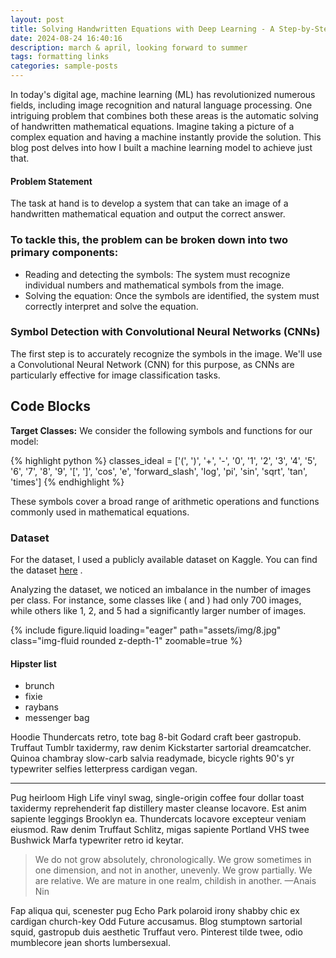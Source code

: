 ```yaml
---
layout: post
title: Solving Handwritten Equations with Deep Learning - A Step-by-Step Guide
date: 2024-08-24 16:40:16
description: march & april, looking forward to summer
tags: formatting links
categories: sample-posts
---
```


In today's digital age, machine learning (ML) has revolutionized numerous fields, including image recognition and natural language processing. One intriguing problem that combines both these areas is the automatic solving of handwritten mathematical equations. Imagine taking a picture of a complex equation and having a machine instantly provide the solution. This blog post delves into how I built a machine learning model to achieve just that.

#### Problem Statement
The task at hand is to develop a system that can take an image of a handwritten mathematical equation and output the correct answer. 

### To tackle this, the problem can be broken down into two primary components:

- Reading and detecting the symbols: The system must recognize individual numbers and mathematical symbols from the image.
- Solving the equation: Once the symbols are identified, the system must correctly interpret and solve the equation.

### Symbol Detection with Convolutional Neural Networks (CNNs)

The first step is to accurately recognize the symbols in the image. We'll use a Convolutional Neural Network (CNN) for this purpose, as CNNs are particularly effective for image classification tasks.

## Code Blocks

**Target Classes:** We consider the following symbols and functions for our model:

{% highlight python %}
classes_ideal = ['(', ')', '+', '-', '0', '1', '2', '3', '4', '5', '6', '7', '8', '9', '[', ']',
'cos', 'e', 'forward_slash', 'log', 'pi', 'sin', 'sqrt', 'tan', 'times']
{% endhighlight %}

These symbols cover a broad range of arithmetic operations and functions commonly used in mathematical equations.

### Dataset
For the dataset, I used a publicly available dataset on Kaggle. You can find the dataset [here](https://www.pinterest.com) .

Analyzing the dataset, we noticed an imbalance in the number of images per class. For instance, some classes like ( and ) had only 700 images, while others like 1, 2, and 5 had a significantly larger number of images.

<div class="row mt-3">
    <div class="col-sm mt-3 mt-md-0">
        {% include figure.liquid loading="eager" path="assets/img/8.jpg" class="img-fluid rounded z-depth-1" zoomable=true %}
    </div>
</div>

#### Hipster list

- brunch
- fixie
- raybans
- messenger bag


Hoodie Thundercats retro, tote bag 8-bit Godard craft beer gastropub. Truffaut Tumblr taxidermy, raw denim Kickstarter sartorial dreamcatcher. Quinoa chambray slow-carb salvia readymade, bicycle rights 90's yr typewriter selfies letterpress cardigan vegan.

<hr>

Pug heirloom High Life vinyl swag, single-origin coffee four dollar toast taxidermy reprehenderit fap distillery master cleanse locavore. Est anim sapiente leggings Brooklyn ea. Thundercats locavore excepteur veniam eiusmod. Raw denim Truffaut Schlitz, migas sapiente Portland VHS twee Bushwick Marfa typewriter retro id keytar.

> We do not grow absolutely, chronologically. We grow sometimes in one dimension, and not in another, unevenly. We grow partially. We are relative. We are mature in one realm, childish in another.
> —Anais Nin

Fap aliqua qui, scenester pug Echo Park polaroid irony shabby chic ex cardigan church-key Odd Future accusamus. Blog stumptown sartorial squid, gastropub duis aesthetic Truffaut vero. Pinterest tilde twee, odio mumblecore jean shorts lumbersexual.
